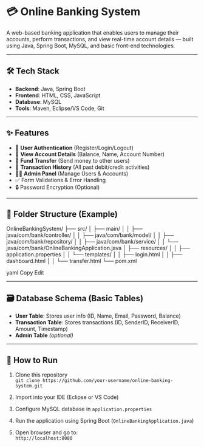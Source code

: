 # 💳 Online Banking System

A web-based banking application that enables users to manage their accounts, perform transactions, and view real-time account details — built using Java, Spring Boot, MySQL, and basic front-end technologies.

---

## 🛠️ Tech Stack

- **Backend**: Java, Spring Boot  
- **Frontend**: HTML, CSS, JavaScript  
- **Database**: MySQL  
- **Tools**: Maven, Eclipse/VS Code, Git

---

## ✨ Features

- 🔐 **User Authentication** (Register/Login/Logout)
- 🧾 **View Account Details** (Balance, Name, Account Number)
- 💸 **Fund Transfer** (Send money to other users)
- 📜 **Transaction History** (All past debit/credit activities)
- 🧑‍💼 **Admin Panel** (Manage Users & Accounts)
- ✅ Form Validations & Error Handling
- 🔒 Password Encryption (Optional)

---

## 📁 Folder Structure (Example)


OnlineBankingSystem/
├── src/
│ ├── main/
│ │ ├── java/com/bank/controller/
│ │ ├── java/com/bank/model/
│ │ ├── java/com/bank/repository/
│ │ ├── java/com/bank/service/
│ │ └── java/com/bank/OnlineBankingApplication.java
│ ├── resources/
│ │ ├── application.properties
│ │ └── templates/
│ │ ├── login.html
│ │ ├── dashboard.html
│ │ └── transfer.html
└── pom.xml

yaml
Copy
Edit

---

## 🗃️ Database Schema (Basic Tables)

- **User Table**: Stores user info (ID, Name, Email, Password, Balance)
- **Transaction Table**: Stores transactions (ID, SenderID, ReceiverID, Amount, Timestamp)
- **Admin Table** *(optional)*

---

## 🚀 How to Run

1. Clone this repository  
   `git clone https://github.com/your-username/online-banking-system.git`

2. Import into your IDE (Eclipse or VS Code)

3. Configure MySQL database in `application.properties`

4. Run the application using Spring Boot (`OnlineBankingApplication.java`)

5. Open browser and go to:  
   `http://localhost:8080`
